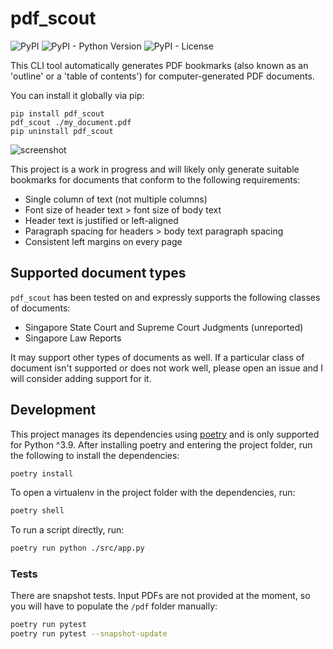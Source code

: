 # pdf_scout


![PyPI](https://img.shields.io/pypi/v/pdf_scout)
![PyPI - Python Version](https://img.shields.io/pypi/pyversions/pdf_scout)
![PyPI - License](https://img.shields.io/pypi/l/pdf_scout)

This CLI tool automatically generates PDF bookmarks (also known as an 'outline' or a 'table of contents') for computer-generated PDF documents.

You can install it globally via pip:

```
pip install pdf_scout
pdf_scout ./my_document.pdf
pip uninstall pdf_scout
```

![screenshot](./assets/screenshot.png)

This project is a work in progress and will likely only generate suitable bookmarks for documents that conform to the following requirements:

* Single column of text (not multiple columns)
* Font size of header text > font size of body text
* Header text is justified or left-aligned
* Paragraph spacing for headers > body text paragraph spacing
* Consistent left margins on every page

## Supported document types

`pdf_scout` has been tested on and expressly supports the following classes of documents:

- Singapore State Court and Supreme Court Judgments (unreported)
- Singapore Law Reports

It may support other types of documents as well. If a particular class of document isn't supported or does not work well, please open an issue and I will consider adding support for it.

## Development

This project manages its dependencies using [poetry](https://python-poetry.org) and is only supported for Python ^3.9. After installing poetry and entering the project folder, run the following to install the dependencies:

```bash
poetry install
```

To open a virtualenv in the project folder with the dependencies, run:

```bash
poetry shell
```

To run a script directly, run:

```bash
poetry run python ./src/app.py
```

### Tests

There are snapshot tests. Input PDFs are not provided at the moment, so you will have to populate the `/pdf` folder manually:

```bash
poetry run pytest
poetry run pytest --snapshot-update
```